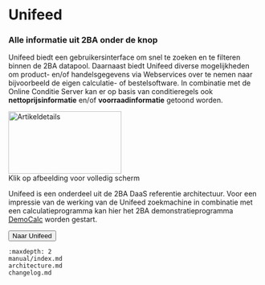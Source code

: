 # Unifeed

### Alle informatie uit 2BA onder de knop

Unifeed biedt een gebruikersinterface om snel te zoeken en te filteren binnen de 2BA datapool. Daarnaast biedt Unifeed diverse mogelijkheden om product- en/of handelsgegevens via Webservices over te nemen naar bijvoorbeeld de eigen calculatie- of bestelsoftware. In combinatie met de Online Conditie Server kan er op basis van conditieregels ook **nettoprijsinformatie** en/of **voorraadinformatie** getoond worden.

<a class="jcepopup fancybox image" href="https://www.2ba.nl/wp-content/uploads/2020/09/Unifeed.png" data-mediabox="1" aria-controls="fancybox-wrap" aria-haspopup="dialog" target=”_blank”>
    <img decoding="async" style="display: block; border: #000000 initial;" src="https://www.2ba.nl/wp-content/uploads/2020/09/Unifeed-thumb.png" alt="Artikeldetails" width="225" height="124">
</a>
Klik op afbeelding voor volledig scherm


Unifeed is een onderdeel uit de 2BA DaaS referentie architectuur. Voor een impressie van de werking van de Unifeed zoekmachine in combinatie met een calculatieprogramma kan hier het 2BA demonstratieprogramma [DemoCalc](https://www.2ba.nl/over-2ba/wat-biedt-2ba/voor-de-installateur/2ba-productviewers-installateur/democalc-installateur "DemoCalc") worden gestart.

<button class="btn" name="button" onclick="https://unifeed.2ba.nl/">Naar Unifeed</button>

```{toctree}
:maxdepth: 2
manual/index.md
architecture.md
changelog.md

